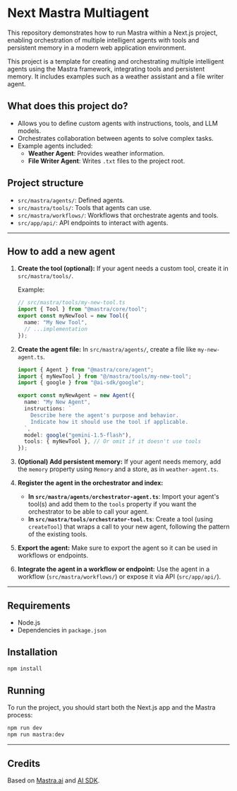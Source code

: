 # Next Mastra Multiagent

This repository demonstrates how to run Mastra within a Next.js project, enabling orchestration of multiple intelligent agents with tools and persistent memory in a modern web application environment.

This project is a template for creating and orchestrating multiple intelligent agents using the Mastra framework, integrating tools and persistent memory. It includes examples such as a weather assistant and a file writer agent.

## What does this project do?

- Allows you to define custom agents with instructions, tools, and LLM models.
- Orchestrates collaboration between agents to solve complex tasks.
- Example agents included:
  - **Weather Agent**: Provides weather information.
  - **File Writer Agent**: Writes `.txt` files to the project root.

## Project structure

- `src/mastra/agents/`: Defined agents.
- `src/mastra/tools/`: Tools that agents can use.
- `src/mastra/workflows/`: Workflows that orchestrate agents and tools.
- `src/app/api/`: API endpoints to interact with agents.

---

## How to add a new agent

1. **Create the tool (optional):**
   If your agent needs a custom tool, create it in `src/mastra/tools/`.

   Example:

   ```ts
   // src/mastra/tools/my-new-tool.ts
   import { Tool } from "@mastra/core/tool";
   export const myNewTool = new Tool({
     name: "My New Tool",
     // ...implementation
   });
   ```

2. **Create the agent file:**
   In `src/mastra/agents/`, create a file like `my-new-agent.ts`.

   ```ts
   import { Agent } from "@mastra/core/agent";
   import { myNewTool } from "@/mastra/tools/my-new-tool";
   import { google } from "@ai-sdk/google";

   export const myNewAgent = new Agent({
     name: "My New Agent",
     instructions: `
       Describe here the agent's purpose and behavior.
       Indicate how it should use the tool if applicable.
     `,
     model: google("gemini-1.5-flash"),
     tools: { myNewTool }, // Or omit if it doesn't use tools
   });
   ```

3. **(Optional) Add persistent memory:**
   If your agent needs memory, add the `memory` property using `Memory` and a store, as in `weather-agent.ts`.

4. **Register the agent in the orchestrator and index:**

   - **In `src/mastra/agents/orchestrator-agent.ts`**: Import your agent's tool(s) and add them to the `tools` property if you want the orchestrator to be able to call your agent.
   - **In `src/mastra/tools/orchestrator-tool.ts`**: Create a tool (using `createTool`) that wraps a call to your new agent, following the pattern of the existing tools.

5. **Export the agent:**
   Make sure to export the agent so it can be used in workflows or endpoints.

6. **Integrate the agent in a workflow or endpoint:**
   Use the agent in a workflow (`src/mastra/workflows/`) or expose it via API (`src/app/api/`).

---

## Requirements

- Node.js
- Dependencies in `package.json`

## Installation

```bash
npm install
```

## Running

To run the project, you should start both the Next.js app and the Mastra process:

```bash
npm run dev
npm run mastra:dev
```

---

## Credits

Based on [Mastra.ai](https://mastra.ai/) and [AI SDK](https://sdk.vercel.ai/).

